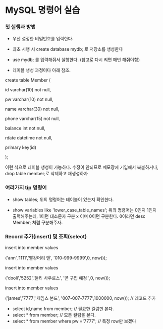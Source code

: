 # MySQL 명령어 실습

### 첫 실행과 방법

+ 우선 설정한 비밀번호를 입력한다.

+ 최초 시행 시 create database mydb; 로 저장소를 생성한다

+ use mydb; 를 입력해줘서 실행한다. (참고로 다시 켜면 매번 해줘야함)

+ 테이블 생성 과정이다 아래 참조.

create table Member (

id varchar(10) not null,

pw varchar(10) not null,

name varchar(30) not null,

phone varchar(15) not null,

balance int not null,

rdate datetime not null,

primary key(id)

);

이런 식으로 테이블 생성이 가능하다. 수정이 안되므로 메모장에 기입해서 복붙하거나,
drop table member;로 삭제하고 재생성하자

### 여러가지 tip 명령어

+ show tables;
위의 명령어는 테이블이 있는지 확인한다.

+ show variables like 'lower_case_table_names';
위의 명령어는 0인지 1인지 출력해주는데, 1이면 대소문자 구분 x 이며 0이면 구분한다.
0이라면 desc Member; 처럼 구분해주자.



### Record 추가(insert) 및 조회(select)

insert into member values

('ann','1111','빨강머리 앤', '010-999-9999',0, now());

insert into member values

('dooli','5252','둘리 사우르스', '곧 구입 예정 ',0, now());

insert into member values

('james','7777','제임스 본드', '007-007-7777',1000000, now()); // 레코드 추가

+ select id,name from member;  // 필요한 컬럼만 본다.
+ select * from member;        // 모든 컬럼을 본다.
+ select * from member where pw ='7777';   // 특정 row만 보겠다
